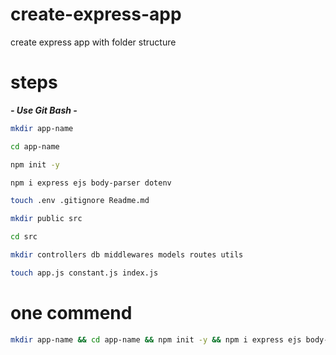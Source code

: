 # create-express-app

create express app with folder structure

# steps

**_- Use Git Bash -_**

```bash
mkdir app-name
```

```bash
cd app-name
```

```bash
npm init -y
```

```bash
npm i express ejs body-parser dotenv
```

```bash
touch .env .gitignore Readme.md
```

```bash
mkdir public src
```

```bash
cd src
```

```bash
mkdir controllers db middlewares models routes utils
```

```bash
touch app.js constant.js index.js
```

# one commend

```bash
mkdir app-name && cd app-name && npm init -y && npm i express ejs body-parser dotenv && touch .env .gitignore Readme.md && mkdir public src && cd src && mkdir controllers db middlewares models routes utils && touch app.js constant.js index.js
```
